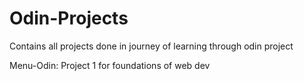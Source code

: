 # Odin-Projects
Contains all projects done in journey of learning through odin project

Menu-Odin: Project 1 for foundations of web dev 
